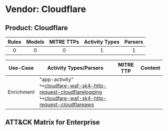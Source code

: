 Vendor: Cloudflare
==================
Product: Cloudflare
-------------------
| Rules | Models | MITRE TTPs | Activity Types | Parsers |
|:-----:|:------:|:----------:|:--------------:|:-------:|
|   0   |   0    |     0      |       1        |    1    |

|  Use-Case  | Activity Types/Parsers    | MITRE TTP | Content    |
|:----------:| ---- | --------- | ---- |
| Enrichment |  "app-activity"<br> ↳[cloudfare-waf-sk4-http-request-cloudflarelogging](Ps/pC_cloudfarewafsk4httprequestcloudflarelogging.md)<br> ↳[cloudfare-waf-sk4-http-request-cloudflareaws](Ps/pC_cloudfarewafsk4httprequestcloudflareaws.md)<br> |    | [](RM/r_m_cloudflare_cloudflare_Enrichment.md) |

ATT&CK Matrix for Enterprise
----------------------------
